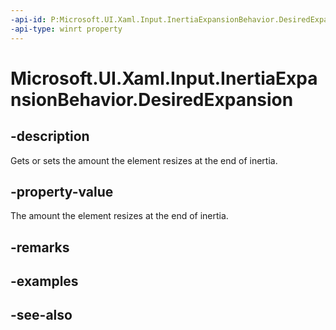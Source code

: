 ```yaml
---
-api-id: P:Microsoft.UI.Xaml.Input.InertiaExpansionBehavior.DesiredExpansion
-api-type: winrt property
---
```


<!-- Property syntax
public double DesiredExpansion { get;  set; }
-->

# Microsoft.UI.Xaml.Input.InertiaExpansionBehavior.DesiredExpansion

## -description
Gets or sets the amount the element resizes at the end of inertia.

## -property-value
The amount the element resizes at the end of inertia.

## -remarks

## -examples

## -see-also

